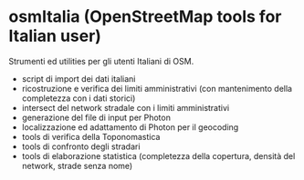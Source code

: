 osmItalia (OpenStreetMap tools for Italian user)
=========

Strumenti ed utilities per gli utenti Italiani di OSM. 

* script di import dei dati italiani
* ricostruzione e verifica dei limiti amministrativi (con mantenimento della completezza con i dati storici)
* intersect del network stradale con i limiti amministrativi
* generazione del file di input per Photon
* localizzazione ed adattamento di Photon per il geocoding
* tools di verifica della Toponomastica
* tools di confronto degli stradari
* tools di elaborazione statistica (completezza della copertura, densità del network, strade senza nome)
